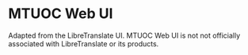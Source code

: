 # MTUOC Web UI

Adapted from the LibreTranslate UI. MTUOC Web UI is not not officially associated with LibreTranslate or its products.
